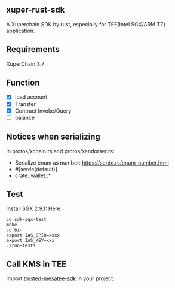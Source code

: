 ## xuper-rust-sdk

A Xuperchain SDK by rust, especially for TEE(Intel SGX/ARM TZ) application.

## Requirements

XuperChain 3.7

## Function

- [x] load account
- [x] Transfer
- [x] Contract Invoke/Query
- [ ] balance

## Notices when serializing

In protos/xchain.rs and protos/xendorser.rs:
* Serialize enum as number: https://serde.rs/enum-number.html
* #[serde(default)]
* crate::wallet::*


## Test

Install SGX 2.9.1: [Here](https://github.com/xuperdata/mesatee-core-standalone/blob/master/docs/SGX2.9.1%E5%8D%87%E7%BA%A7%E6%8C%87%E5%8D%97.md)

```
cd sdk-sgx-test
make
cd bin
export IAS_SPID=xxxx
export IAS_KEY=xxx
./run-tests
```

## Call KMS in TEE

Import [trusted-mesatee-sdk](./trusted-mesatee-sdk/mesatee_sdk) in your project. 

